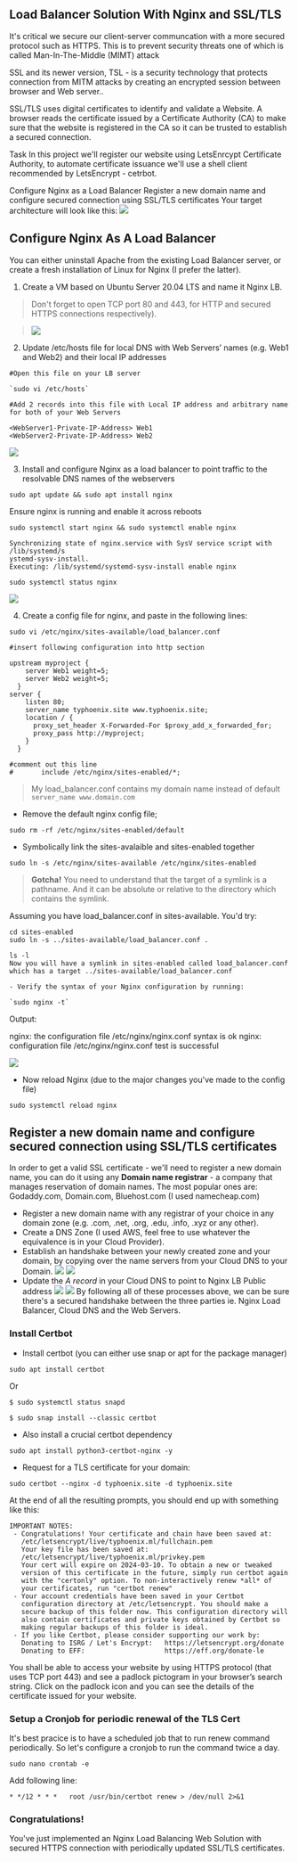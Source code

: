 ## Load Balancer Solution With Nginx and SSL/TLS                    
It's critical we secure our client-server communcation with a more secured protocol such as HTTPS. This is to prevent security threats one of which is called Man-In-The-Middle (MIMT) attack

SSL and its newer version, TSL - is a security technology that protects connection from MITM attacks by creating an encrypted session between browser and Web server..

SSL/TLS uses digital certificates to identify and validate a Website. A browser reads the certificate issued by a Certificate Authority (CA) to make sure that the website is registered in the CA so it can be trusted to establish a secured connection.

Task
In this project we'll register our website using LetsEnrcypt Certificate Authority, to automate certificate issuance we'll use a shell client recommended by LetsEncrypt - cetrbot.

Configure Nginx as a Load Balancer
Register a new domain name and configure secured connection using SSL/TLS certificates
Your target architecture will look like this:
![](assets/9.png)


## Configure Nginx As A Load Balancer

You can either uninstall Apache from the existing Load Balancer server, or create a fresh installation of Linux for Nginx (I prefer the latter).

1. Create a VM based on Ubuntu Server 20.04 LTS and name it Nginx LB.
> Don't forget to open TCP port 80 and 443, for HTTP and secured HTTPS connections respectively).

> ![](assets/6.png)

2. Update /etc/hosts file for local DNS with Web Servers’ names (e.g. Web1 and Web2) and their local IP addresses

```
#Open this file on your LB server

`sudo vi /etc/hosts`

#Add 2 records into this file with Local IP address and arbitrary name for both of your Web Servers      

<WebServer1-Private-IP-Address> Web1
<WebServer2-Private-IP-Address> Web2
```
![](assets/7.png)

3. Install and configure Nginx as a load balancer to point traffic to the resolvable DNS names of the webservers

`sudo apt update && sudo apt install nginx`

Ensure nginx is running and enable it across reboots

`sudo systemctl start nginx && sudo systemctl enable nginx`

```
Synchronizing state of nginx.service with SysV service script with /lib/systemd/s
ystemd-sysv-install.
Executing: /lib/systemd/systemd-sysv-install enable nginx
```

`sudo systemctl status nginx`

![](assets/5.png)

4. Create a config file for nginx, and paste in the following lines:

`sudo vi /etc/nginx/sites-available/load_balancer.conf`

```
#insert following configuration into http section

upstream myproject {
    server Web1 weight=5;
    server Web2 weight=5;
  }
server {
    listen 80;
    server_name typhoenix.site www.typhoenix.site;
    location / {
      proxy_set_header X-Forwarded-For $proxy_add_x_forwarded_for;
      proxy_pass http://myproject;
    }
  }

#comment out this line
#       include /etc/nginx/sites-enabled/*;
```

> My load_balancer.conf contains my domain name instead of default `server_name www.domain.com`

- Remove the default nginx config file;

`sudo rm -rf /etc/nginx/sites-enabled/default`

- Symbolically link the sites-avalaible and sites-enabled together

`sudo ln -s /etc/nginx/sites-available /etc/nginx/sites-enabled`

> **Gotcha!** You need to understand that the target of a symlink is a pathname. And it can be absolute or relative to the directory which contains the symlink.

Assuming you have load_balancer.conf in sites-available. You'd try:

```
cd sites-enabled
sudo ln -s ../sites-available/load_balancer.conf .

ls -l
Now you will have a symlink in sites-enabled called load_balancer.conf which has a target ../sites-available/load_balancer.conf

- Verify the syntax of your Nginx configuration by running:

`sudo nginx -t`

```
Output:

nginx: the configuration file /etc/nginx/nginx.conf syntax is ok
nginx: configuration file /etc/nginx/nginx.conf test is successful

![](assets/8.png)


- Now reload Nginx (due to the major changes you've made to the config file)

`sudo systemctl reload nginx`

## Register a new domain name and configure secured connection using SSL/TLS certificates

In order to get a valid SSL certificate - we'll need to register a new domain name, you can do it using any **Domain name registrar** - a company that manages reservation of domain names. The most popular ones are: Godaddy.com, Domain.com, Bluehost.com (I used namecheap.com)

- Register a new domain name with any registrar of your choice in any domain zone (e.g. .com, .net, .org, .edu, .info, .xyz or any other).
- Create a DNS Zone (I used AWS, feel free to use whatever the equivalence is in your Cloud Provider).
- Establish an handshake between your newly created zone and your domain, by copying over the name servers from your Cloud DNS to your Domain.
![](assets/1.png)
![](assets/2.png)
- Update the *A record* in your Cloud DNS to point to Nginx LB Public address
  ![](assets/3.png)
  ![](assets/4.png)
By following all of these processes above, we can be sure there's a secured handshake between the three parties ie. Nginx Load Balancer, Cloud DNS and the Web Servers.

### Install Certbot

- Install certbot (you can either use snap or apt for the package manager)

`sudo apt install certbot`

Or

`$ sudo systemctl status snapd`

 `$ sudo snap install --classic certbot`

- Also install a crucial certbot dependency

`sudo apt install python3-certbot-nginx -y`

- Request for a TLS certificate for your domain:

`sudo certbot --nginx -d typhoenix.site -d typhoenix.site`

At the end of all the resulting prompts, you should end up with something like this:

```
IMPORTANT NOTES:                                                             
 - Congratulations! Your certificate and chain have been saved at:           
   /etc/letsencrypt/live/typhoenix.ml/fullchain.pem
   Your key file has been saved at:
   /etc/letsencrypt/live/typhoenix.ml/privkey.pem
   Your cert will expire on 2024-03-10. To obtain a new or tweaked
   version of this certificate in the future, simply run certbot again
   with the "certonly" option. To non-interactively renew *all* of
   your certificates, run "certbot renew"
 - Your account credentials have been saved in your Certbot
   configuration directory at /etc/letsencrypt. You should make a
   secure backup of this folder now. This configuration directory will
   also contain certificates and private keys obtained by Certbot so
   making regular backups of this folder is ideal.
 - If you like Certbot, please consider supporting our work by:
   Donating to ISRG / Let's Encrypt:   https://letsencrypt.org/donate
   Donating to EFF:                    https://eff.org/donate-le

```

You shall be able to access your website by using HTTPS protocol (that uses TCP port 443) and see a padlock pictogram in your browser’s search string. Click on the padlock icon and you can see the details of the certificate issued for your website.

### Setup a Cronjob for periodic renewal of the TLS Cert

It's best pracice is to have a scheduled job that to run renew command periodically. So let's configure a cronjob to run the command twice a day.

`sudo nano crontab -e`

Add following line:

`* */12 * * *   root /usr/bin/certbot renew > /dev/null 2>&1
`

### **Congratulations!**
You've just implemented an Nginx Load Balancing Web Solution with secured HTTPS connection with periodically updated SSL/TLS certificates.
